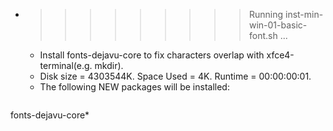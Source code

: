 * >>>>>>>>> Running inst-min-win-01-basic-font.sh ...
  * Install fonts-dejavu-core to fix characters overlap with xfce4-terminal(e.g. mkdir).
  * Disk size = 4303544K. Space Used = 4K. Runtime = 00:00:00:01.
  * The following NEW packages will be installed:
  ```bash
fonts-dejavu-core*
  ```
